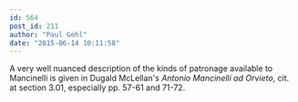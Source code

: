 ```yaml
---
id: 564
post_id: 211
author: "Paul Gehl"
date: "2015-06-14 10:11:58"
---
```

A very well nuanced description of the kinds of patronage available to Mancinelli is given in Dugald McLellan's *Antonio Mancinelli ad Orvieto*, cit. at section 3.01, especially pp. 57-61 and 71-72.
